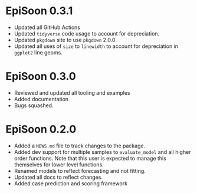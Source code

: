 # EpiSoon 0.3.1

* Updated all GitHub Actions
* Updated `tidyverse` code usage to account for depreciation.
* Updated `pkgdown` site to use `pkgdown` 2.0.0.
* Updated all uses of `size` to `linewidth` to account for depreciation in `ggplot2` line geoms.

# EpiSoon 0.3.0

* Reviewed and updated all tooling and examples
* Added documentation
* Bugs squashed.

# EpiSoon 0.2.0

* Added a `NEWS.md` file to track changes to the package.
* Added dev support for multiple samples to `evaluate_model` and all higher order functions. Note that this user is expected to manage this themselves for lower level functions. 
* Renamed models to reflect forecasting and not fitting.
* Updated all docs to reflect changes.
* Added case prediction and scoring framework
